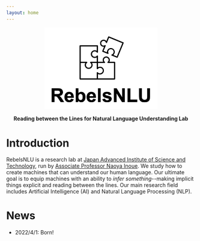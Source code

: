 ```yaml
---
layout: home
---
```


<link rel="stylesheet" type="text/css" href="css/style.css" />

<p align="center">
  <img src="./imgs/rebels_logo.png" style="width:300px"/>
</p>


<p align="center" style="font-weight:bold">
Reading between the Lines
for Natural Language Understanding Lab
</p>

# Introduction

RebelsNLU is a research lab at <a href="https://www.jaist.ac.jp/english/">Japan Advanced Institute of Science and Technology</a>, run by <a href="https://naoya-i.github.io/">Associate Professor Naoya Inoue</a>.
We study how to create machines that can understand our human language.
Our ultimate goal is to equip machines with an ability to *infer something*--making implicit things explicit and reading between the lines.
Our main research field includes Artificial Intelligence (AI) and Natural Language Processing (NLP).


# News

- 2022/4/1: Born!
